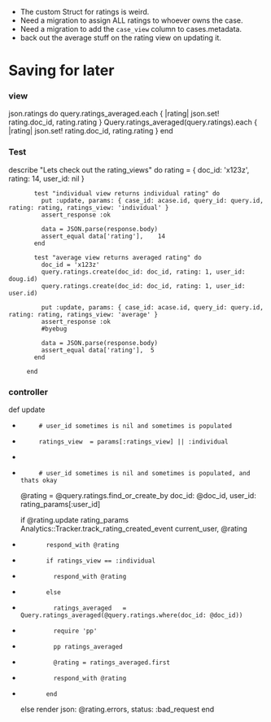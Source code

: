 * The custom Struct for ratings is weird.
* Need a migration to assign ALL ratings to whoever owns the case.   
* Need a migration to add the `case_view` column to cases.metadata.
* back out the average stuff on the rating view on updating it.





# Saving for later

### view
json.ratings do
  query.ratings_averaged.each { |rating| json.set! rating.doc_id, rating.rating }
  Query.ratings_averaged(query.ratings).each { |rating| json.set! rating.doc_id, rating.rating }
end

### Test

describe "Lets check out the rating_views" do
           rating = {
             doc_id: 'x123z',
             rating: 14,
             user_id: nil
           }


           test "individual view returns individual rating" do
             put :update, params: { case_id: acase.id, query_id: query.id, rating: rating, ratings_view: 'individual' }
             assert_response :ok

             data = JSON.parse(response.body)
             assert_equal data['rating'],    14
           end

           test "average view returns averaged rating" do
             doc_id = 'x123z'
             query.ratings.create(doc_id: doc_id, rating: 1, user_id: doug.id)
             query.ratings.create(doc_id: doc_id, rating: 1, user_id: user.id)

             put :update, params: { case_id: acase.id, query_id: query.id, rating: rating, ratings_view: 'average' }
             assert_response :ok
             #byebug

             data = JSON.parse(response.body)
             assert_equal data['rating'],  5
           end

         end

### controller

def update
-          # user_id sometimes is nil and sometimes is populated
+          ratings_view  = params[:ratings_view] || :individual
+
+          # user_id sometimes is nil and sometimes is populated, and thats okay
  @rating = @query.ratings.find_or_create_by doc_id: @doc_id, user_id: rating_params[:user_id]

  if @rating.update rating_params
    Analytics::Tracker.track_rating_created_event current_user, @rating
-            respond_with @rating
+            if ratings_view == :individual
+              respond_with @rating
+            else
+              ratings_averaged   = Query.ratings_averaged(@query.ratings.where(doc_id: @doc_id))
+              require 'pp'
+              pp ratings_averaged
+              @rating = ratings_averaged.first
+              respond_with @rating
+            end
  else
    render json: @rating.errors, status: :bad_request
  end
